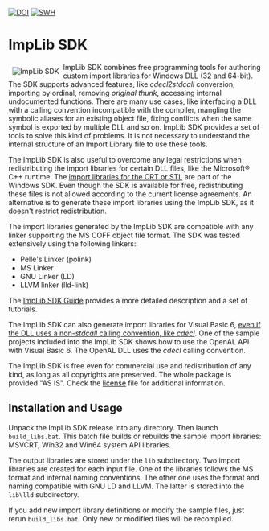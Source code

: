 [![DOI](https://zenodo.org/badge/DOI/10.5281/zenodo.14429852.svg)](https://doi.org/10.5281/zenodo.14429852) 
[![SWH](https://archive.softwareheritage.org/badge/swh:1:dir:3771978edce480da3965c332adaaa6cd45cbedcd/)](https://archive.softwareheritage.org/swh:1:dir:3771978edce480da3965c332adaaa6cd45cbedcd;origin=https://doi.org/10.5281/zenodo.14429852)

# ImpLib SDK

<img src="https://vkamenar.github.io/implib/logo.png" align="left" hspace="8" vspace="8" alt="ImpLib SDK"/>ImpLib SDK combines free programming tools for authoring custom import libraries for Windows DLL (32 and 64-bit). The SDK supports advanced features, like *cdecl2stdcall* conversion, importing by ordinal, removing *original thunk*, accessing internal undocumented functions. There are many use cases, like interfacing a DLL with a calling convention incompatible with the compiler, mangling the symbolic aliases for an existing object file, fixing conflicts when the same symbol is exported by multiple DLL and so on. ImpLib SDK provides a set of tools to solve this kind of problems. It is not necessary to understand the internal structure of an Import Library file to use these tools.

The ImpLib SDK is also useful to overcome any legal restrictions when redistributing the import libraries for certain DLL files, like the Microsoft® C++ runtime. The [import libraries for the CRT or STL](https://learn.microsoft.com/en-us/cpp/c-runtime-library/crt-library-features?view=msvc-160) are part of the Windows SDK. Even though the SDK is available for free, redistributing these files is not allowed according to the current license agreements. An alternative is to generate these import libraries using the ImpLib SDK, as it doesn't restrict redistribution.

The import libraries generated by the ImpLib SDK are compatible with any linker supporting the MS COFF object file format. The SDK was tested extensively using the following linkers:
* Pelle's Linker (polink)
* MS Linker
* GNU Linker (LD)
* LLVM linker (lld-link)

The [ImpLib SDK Guide](https://vkamenar.github.io/implib/EN.HTM) provides a more detailed description and a set of tutorials.

The ImpLib SDK can also generate import libraries for Visual Basic 6, [even if the DLL uses a non-*stdcall* calling convention, like *cdecl*](https://github.com/vkamenar/implib-sdk/discussions/3). One of the sample projects included into the ImpLib SDK shows how to use the OpenAL API with Visual Basic 6. The OpenAL DLL uses the *cdecl* calling convention.

The ImpLib SDK is free even for commercial use and redistribution of any kind, as long as all copyrights are preserved. The whole package is provided "AS IS". Check the [license](/LICENSE) file for additional information.

## Installation and Usage

Unpack the ImpLib SDK release into any directory. Then launch ```build_libs.bat```. This batch file builds or rebuilds the sample import libraries: MSVCRT, Win32 and Win64 system API libraries.

The output libraries are stored under the ```lib``` subdirectory. Two import libraries are created for each input file. One of the libraries follows the MS format and internal naming conventions. The other one uses the format and naming compatible with GNU LD and LLVM. The latter is stored into the ```lib\lld``` subdirectory.

If you add new import library definitions or modify the sample files, just rerun ```build_libs.bat```. Only new or modified files will be recompiled.
